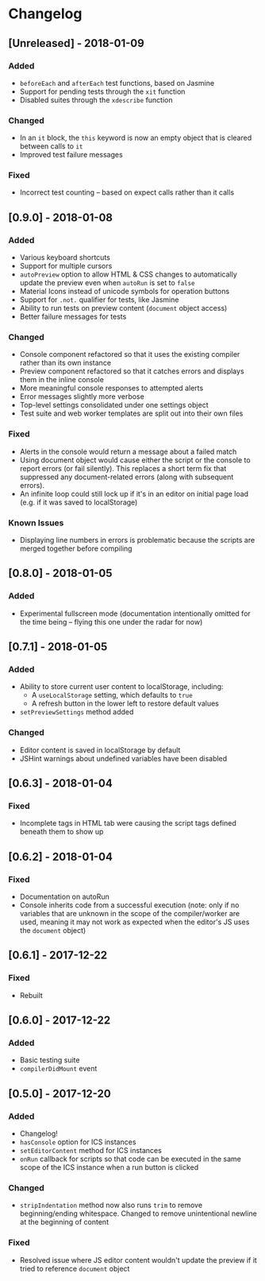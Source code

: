 # Changelog

## [Unreleased] - 2018-01-09
### Added
  - `beforeEach` and `afterEach` test functions, based on Jasmine
  - Support for pending tests through the `xit` function
  - Disabled suites through the `xdescribe` function
  
### Changed  
  - In an `it` block, the `this` keyword is now an empty object that is cleared between calls to `it`
  - Improved test failure messages

### Fixed
  - Incorrect test counting – based on expect calls rather than it calls

## [0.9.0] - 2018-01-08
### Added
  - Various keyboard shortcuts 
  - Support for multiple cursors
  - `autoPreview` option to allow HTML & CSS changes to automatically update the preview even when `autoRun` is set to `false`
  - Material Icons instead of unicode symbols for operation buttons
  - Support for `.not.` qualifier for tests, like Jasmine
  - Ability to run tests on preview content (`document` object access)
  - Better failure messages for tests

### Changed
  - Console component refactored so that it uses the existing compiler rather than its own instance
  - Preview component refactored so that it catches errors and displays them in the inline console
  - More meaningful console responses to attempted alerts 
  - Error messages slightly more verbose
  - Top-level settings consolidated under one settings object
  - Test suite and web worker templates are split out into their own files

### Fixed
  - Alerts in the console would return a message about a failed match
  - Using document object would cause either the script or the console to report errors (or fail silently). This replaces a short term fix that suppressed any document-related errors (along with subsequent errors).
  - An infinite loop could still lock up if it's in an editor on initial page load (e.g. if it was saved to localStorage)

### Known Issues
  - Displaying line numbers in errors is problematic because the scripts are merged together before compiling

## [0.8.0] - 2018-01-05
### Added
  - Experimental fullscreen mode (documentation intentionally omitted for the time being – flying this one under the radar for now)

## [0.7.1] - 2018-01-05
### Added
  - Ability to store current user content to localStorage, including:
    - A `useLocalStorage` setting, which defaults to `true`
    - A refresh button in the lower left to restore default values
  - `setPreviewSettings` method added

### Changed
  - Editor content is saved in localStorage by default
  - JSHint warnings about undefined variables have been disabled

## [0.6.3] - 2018-01-04
### Fixed
  - Incomplete tags in HTML tab were causing the script tags defined beneath them to show up

## [0.6.2] - 2018-01-04
### Fixed
  - Documentation on autoRun 
  - Console inherits code from a successful execution (note: only if no variables that are unknown in the scope of the compiler/worker are used, meaning it may not work as expected when the editor's JS uses the `document` object)

## [0.6.1] - 2017-12-22
### Fixed
  - Rebuilt 

## [0.6.0] - 2017-12-22
### Added
  - Basic testing suite
  - `compilerDidMount` event

## [0.5.0] - 2017-12-20
### Added
  - Changelog!
  - `hasConsole` option for ICS instances
  - `setEditorContent` method for ICS instances
  - `onRun` callback for scripts so that code can be executed in the same scope of the ICS instance when a run button is clicked

### Changed
  - `stripIndentation` method now also runs `trim` to remove beginning/ending whitespace. Changed to remove unintentional newline at the beginning of content

### Fixed
  - Resolved issue where JS editor content wouldn't update the preview if it tried to reference `document` object